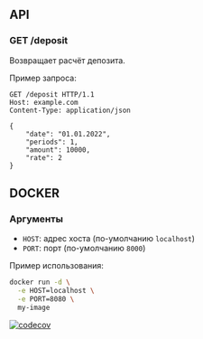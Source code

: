 ## API

### GET /deposit

Возвращает расчёт депозита.

Пример запроса:

```http
GET /deposit HTTP/1.1
Host: example.com
Content-Type: application/json

{
    "date": "01.01.2022",
    "periods": 1,
    "amount": 10000,
    "rate": 2
}
```

## DOCKER

### Аргументы

* `HOST`: адрес хоста (по-умолчанию `localhost`)
* `PORT`: порт (по-умолчанию `8000`)

Пример использования:

```bash
docker run -d \
  -e HOST=localhost \
  -e PORT=8080 \
  my-image
```

[![codecov](https://codecov.io/gh/Ar-b-ra/REST_Test/branch/master/graph/badge.svg)](https://codecov.io/gh/Ar-b-ra/REST_Test)